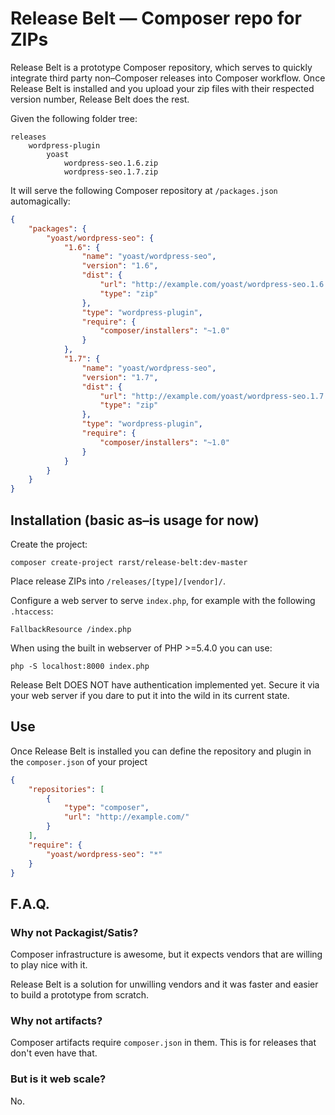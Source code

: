 # Release Belt — Composer repo for ZIPs

Release Belt is a prototype Composer repository, which serves to quickly integrate third party non–Composer releases into Composer workflow. Once Release Belt is installed and you upload your zip files with their respected version number, Release Belt does the rest.

Given the following folder tree:

```
releases
	wordpress-plugin
		yoast
			wordpress-seo.1.6.zip
			wordpress-seo.1.7.zip
```

It will serve the following Composer repository at `/packages.json` automagically:

```json
{
    "packages": {
		"yoast/wordpress-seo": {
            "1.6": {
                "name": "yoast/wordpress-seo",
                "version": "1.6",
                "dist": {
                    "url": "http://example.com/yoast/wordpress-seo.1.6.zip",
                    "type": "zip"
                },
                "type": "wordpress-plugin",
                "require": {
                    "composer/installers": "~1.0"
                }
            },
            "1.7": {
                "name": "yoast/wordpress-seo",
                "version": "1.7",
                "dist": {
                    "url": "http://example.com/yoast/wordpress-seo.1.7.zip",
                    "type": "zip"
                },
                "type": "wordpress-plugin",
                "require": {
                    "composer/installers": "~1.0"
                }
            }
        }
    }
}
```

## Installation (basic as–is usage for now)

Create the project:

```
composer create-project rarst/release-belt:dev-master
```

Place release ZIPs into `/releases/[type]/[vendor]/`.

Configure a web server to serve `index.php`, for example with the following `.htaccess`:

```
FallbackResource /index.php
```

When using the built in webserver of PHP >=5.4.0 you can use:

```
php -S localhost:8000 index.php
```

Release Belt DOES NOT have authentication implemented yet. Secure it via your web server if you dare to put it into the wild in its current state. 

## Use

Once Release Belt is installed you can define the repository and plugin in the `composer.json` of your project

```json
{
	"repositories": [
		{
			"type": "composer",
			"url": "http://example.com/"
		}
	],
	"require": {
		"yoast/wordpress-seo": "*"
	}
}
```

## F.A.Q.

### Why not Packagist/Satis?

Composer infrastructure is awesome, but it expects vendors that are willing to play nice with it.

Release Belt is a solution for unwilling vendors and it was faster and easier to build a prototype from scratch. 

### Why not artifacts?

Composer artifacts require `composer.json` in them. This is for releases that don't even have that.

### But is it web scale?

No.
